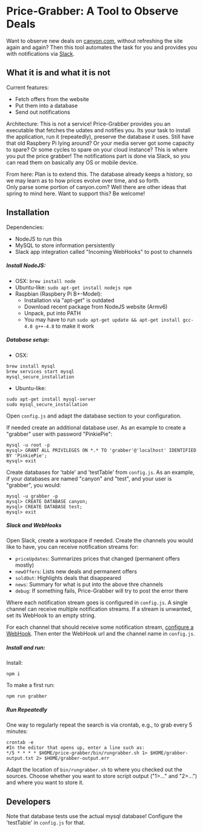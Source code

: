 # Price-Grabber: A Tool to Observe Deals 

Want to observe new deals on [canyon.com](https://www.canyon.com/en/), without refreshing the site again and again?
Then this tool automates the task for you and provides you with notifications via [Slack](https://slack.com/). 

## What it is and what it is not
Current features:
* Fetch offers from the website
* Put them into a database
* Send out notifications

Architecture: This is not a service! 
Price-Grabber provides you an executable that fetches the udates and notifies you. 
Its your task to install the application, run it (repeatedly), preserve the database it uses.
Still have that old Raspbery Pi lying around? Or your media server got some capacity to spare? Or some cycles to spare on your cloud instance?
This is where you put the price grabber!
The notifications part is done via Slack, so you can read them on basically any OS or mobile device.

From here: Plan is to extend this. The database already keeps a history, so we may learn as to how prices evolve over time, and so forth.  
Only parse some portion of canyon.com? Well there are other ideas that spring to mind here. 
Want to support this? Be welcome!     

## Installation 

Dependencies:
* NodeJS to run this 
* MySQL to store information persistently
* Slack app integration called "Incoming WebHooks" to post to channels 

##### Install NodeJS:
* OSX: `brew install node`
* Ubuntu-like: `sudo apt-get install nodejs npm`
* Raspbian (Raspbery Pi B+-Model):
   * Installation via "apt-get" is outdated
   * Download recent package from NodeJS website (Armv6)
   * Unpack, put into PATH
   * You may have to run `sudo apt-get update && apt-get install gcc-4.8 g++-4.8` to make it work

##### Database setup:
* OSX:
```
brew install mysql
brew services start mysql
mysql_secure_installation
```
* Ubuntu-like:
```
sudo apt-get install mysql-server
sudo mysql_secure_installation
```

Open `config.js` and adapt the database section to your configuration.

If needed create an additional database user. 
As an example to create a "grabber" user with password "PinkiePie": 
```
mysql -u root -p
mysql> GRANT ALL PRIVILEGES ON *.* TO 'grabber'@'localhost' IDENTIFIED BY 'PinkiePie';
mysql> exit
```

Create databases for 'table' and 'testTable' from `config.js`. 
As an example, if your databases are named "canyon" and "test", and your user is "grabber", you would:
```
mysql -u grabber -p
mysql> CREATE DATABASE canyon;
mysql> CREATE DATABASE test;
mysql> exit
```

##### Slack and WebHooks
Open Slack, create a workspace if needed. 
Create the channels you would like to have, you can receive notification streams for:
* `priceUpdates`: Summarizes prices that changed (permanent offers mostly)
* `newOffers`: Lists new deals and permanent offers
* `soldOut`: Highlights deals that disappeared  
* `news`: Summary for what is put into the above thre channels
* `debug`: If something fails, Price-Grabber will try to post the error there 

Where each notification stream goes is configured in `config.js`.
A single channel can receive multiple notification streams.
If a stream is unwanted, set its WebHook to an empty string.

For each channel that should receive some notification stream, [configure a WebHook](https://get.slack.help/hc/en-us/articles/115005265063-Incoming-WebHooks-for-Slack).
Then enter the WebHook url and the channel name in `config.js`.

##### Install and run:
Install:
```
npm i
```

To make a first run:
``` 
npm run grabber
```

##### Run Repeatedly

One way to regularly repeat the search is via crontab, e.g., to grab every 5 minutes:
```
crontab -e
#In the editor that opens up, enter a line such as:
*/5 * * * * $HOME/price-grabber/bin/rungrabber.sh 1> $HOME/grabber-output.txt 2> $HOME/grabber-output.err
```
Adapt the location of `bin/rungrabber.sh` to where you checked out the sources. 
Choose whether you want to store script output ("1>..." and "2>...") and where you want to store it.

## Developers

Note that database tests use the actual mysql database! 
Configure the 'testTable' in `config.js` for that. 